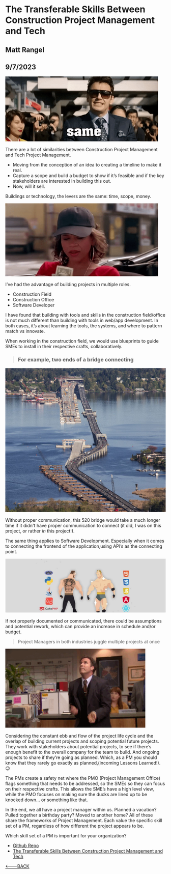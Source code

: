 # The Transferable Skills Between Construction Project Management and Tech

## Matt Rangel

## 9/7/2023

![Same But Different](../Images/samebutDiff.gif)

There are a lot of similarities between Construction Project Management and Tech Project Management.

- Moving from the conception of an idea to creating a timeline to make it real.
- Capture a scope and build a budget to show if it’s feasible and if the key stakeholders are interested in building this out.
- Now, will it sell.

Buildings or technology, the levers are the same: time, scope, money.

![Counting Money](../Images/countMoney.gif)

I’ve had the advantage of building projects in multiple roles.

- Construction Field
- Construction Office
- Software Developer

I have found that building with tools and skills in the construction field/office is not much different than building with tools in web/app development. In both cases, it’s about learning the tools, the systems, and where to pattern match vs innovate.

When working in the construction field, we would use blueprints to guide SMEs to install in their respective crafts, collaboratively.

> ### For example, two ends of a bridge connecting

![520 Bridge](../Images/520-bridge.png)

Without proper communication, this 520 bridge would take a much longer time if it didn't have proper communication to connect (it did, I was on this project, or rather _in_ this project!).

The same thing applies to Software Development. Especially when it comes to connecting the frontend of the application,using API’s as the connecting point.

![Front End and Backend](../Images/frontAndBack.png)

If not properly documented or communicated, there could be assumptions and potential rework, which can provide an increase in schedule and/or budget.

> Project Managers in both industries juggle multiple projects at once

![Juggling](../Images/juggling.gif)

Considering the constant ebb and flow of the project life cycle and the overlap of building current projects and scoping potential future projects. They work with stakeholders about potential projects, to see if there’s enough benefit to the overall company for the team to build. And ongoing projects to share if they’re going as planned. Which, as a PM you should know that they rarely go exactly as planned,(incoming Lessons Learned!). 😉

The PMs create a safety net where the PMO (Project Management Office) flags something that needs to be addressed, so the SMEs so they can focus on their respective crafts. This allows the SME’s have a high level view, while the PMO focuses on making sure the ducks are lined up to be knocked down… or something like that.

In the end, we all have a project manager within us. Planned a vacation? Pulled together a birthday party? Moved to another home? All of these share the frameworks of Project Management. Each value the specific skill set of a PM, regardless of how different the project appears to be.

Which skill set of a PM is important for your organization?

- [Github Repo](https://github.com/rangelMatt)
- [The Transferable Skills Between Construction Project Management and Tech](https://rangelmatt.github.io/reading-notes/newsLetter/PMSkillsCMtoTech)

[<---BACK](README.md)
